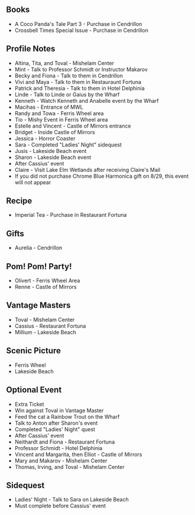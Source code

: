 ## Books
- A Coco Panda's Tale Part 3 - Purchase in Cendrillon
- Crossbell Times Special Issue - Purchase in Cendrillon
## Profile Notes
- Altina, Tita, and Toval - Mishelam Center
- Mint - Talk to Professor Schmidt or Instructor Makarov
- Becky and Fiona - Talk to them in Cendrillon
- Vivi and Maya - Talk to them in Restauraunt Fortuna
- Patrick and Theresia - Talk to them in Hotel Delphinia
- Linde - Talk to Linde or Gaius by the Wharf
- Kenneth - Watch Kenneth and Anabelle event by the Wharf
- Macihas - Entrance of MWL
- Randy and Towa - Ferris Wheel area
- Tio - Mishy Event in Ferris Wheel area
- Estelle and Vincent - Castle of Mirrors entrance
- Bridget - Inside Castle of Mirrors
- Jessica - Horror Coaster
- Sara - Completed "Ladies' Night" sidequest
- Jusis - Lakeside Beach event
- Sharon - Lakeside Beach event
 - After Cassius' event
- Claire - Visit Lake Elm Wetlands after receiving Claire's Mail
 - If you did not purchase Chrome Blue Harmonica gift on 8/29, this event will not appear
## Recipe
- Imperial Tea - Purchase in Restaurant Fortuna
## Gifts
- Aurelia - Cendrillon
## Pom! Pom! Party!
- Olivert - Ferris Wheel Area
- Renne - Castle of Mirrors
## Vantage Masters
- Toval - Mishelam Center
- Cassius - Restaurant Fortuna
- Millium - Lakeside Beach
## Scenic Picture
- Ferris Wheel
- Lakeside Beach
## Optional Event
- Extra Ticket
 - Win against Toval in Vantage Master
 - Feed the cat a Rainbow Trout on the Wharf
 - Talk to Anton after Sharon's event
 - Completed "Ladies' Night" quest
- After Cassius' event
 - Neithardt and Fiona - Restaurant Fortuna
 - Professor Schmidt - Hotel Delphinia
 - Vincent and Margarita, then Elliot - Castle of Mirrors
 - Mary and Makarov - Mishelam Center
 - Thomas, Irving, and Toval - Mishelam Center
## Sidequest
- Ladies' Night - Talk to Sara on Lakeside Beach
 - Must complete before Cassius' event